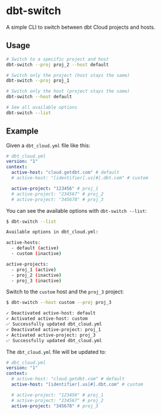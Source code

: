 # dbt-switch

A simple CLI to switch between dbt Cloud projects and hosts.

## Usage

```bash
# Switch to a specific project and host
dbt-switch --proj proj_2 --host default

# Switch only the project (host stays the same)
dbt-switch --proj proj_1

# Switch only the host (project stays the same)
dbt-switch --host default

# See all available options
dbt-switch --list
```

## Example

Given a `dbt_cloud.yml` file like this:

```yaml
# dbt_cloud.yml
version: "1"
context:
  active-host: "cloud.getdbt.com" # default
  # active-host: "[identifier].us[#].dbt.com" # custom

  active-project: "123456" # proj_1
  # active-project: "234567" # proj_2
  # active-project: "345678" # proj_3
```

You can see the available options with `dbt-switch --list`:

```bash
$ dbt-switch --list

Available options in dbt_cloud.yml:

active-hosts:
  - default (active)
  - custom (inactive)

active-projects:
  - proj_1 (active)
  - proj_2 (inactive)
  - proj_3 (inactive)
```

Switch to the `custom` host and the `proj_3` project:

```bash
$ dbt-switch --host custom --proj proj_3

✓ Deactivated active-host: default
✓ Activated active-host: custom
✅ Successfully updated dbt_cloud.yml
✓ Deactivated active-project: proj_1
✓ Activated active-project: proj_3
✅ Successfully updated dbt_cloud.yml
```

The `dbt_cloud.yml` file will be updated to:

```yaml
# dbt_cloud.yml
version: "1"
context:
  # active-host: "cloud.getdbt.com" # default
  active-host: "[identifier].us[#].dbt.com" # custom

  # active-project: "123456" # proj_1
  # active-project: "234567" # proj_2
  active-project: "345678" # proj_3
```
